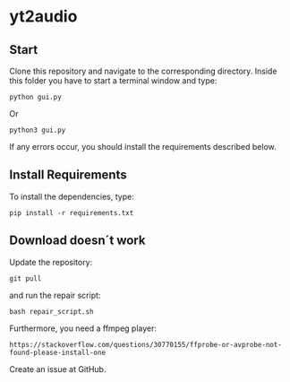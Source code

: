 # yt2audio

## Start

Clone this repository and navigate to the corresponding directory. Inside this folder you have to start a terminal window and type:

    python gui.py

Or

    python3 gui.py

If any errors occur, you should install the requirements described below.


## Install Requirements

To install the dependencies, type:

    pip install -r requirements.txt

## Download doesn´t work

Update the repository:

    git pull

and run the repair script:

    bash repair_script.sh

Furthermore, you need a ffmpeg player:

    https://stackoverflow.com/questions/30770155/ffprobe-or-avprobe-not-found-please-install-one

Create an issue at GitHub.